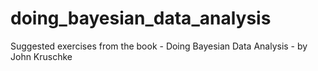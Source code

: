 # doing_bayesian_data_analysis
Suggested exercises from the book - Doing Bayesian Data Analysis - by John Kruschke
